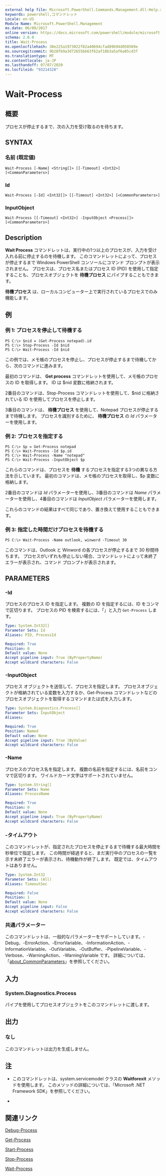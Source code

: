 ```yaml
---
external help file: Microsoft.PowerShell.Commands.Management.dll-Help.xml
keywords: powershell,コマンドレット
Locale: en-US
Module Name: Microsoft.PowerShell.Management
ms.date: 06/09/2017
online version: https://docs.microsoft.com/powershell/module/microsoft.powershell.management/wait-process?view=powershell-5.1&WT.mc_id=ps-gethelp
schema: 2.0.0
title: Wait-Process
ms.openlocfilehash: 38e225a1973022f82a40694cfad89b94d050509e
ms.sourcegitcommit: 9b28fb9a3d72655bb63f62af18b3a5af6a05cd3f
ms.translationtype: MT
ms.contentlocale: ja-JP
ms.lasthandoff: 07/07/2020
ms.locfileid: "93214328"
---
```

# Wait-Process

## 概要
プロセスが停止するまで、次の入力を受け取るのを待ちます。

## SYNTAX

### 名前 (既定値)

```
Wait-Process [-Name] <String[]> [[-Timeout] <Int32>] [<CommonParameters>]
```

### Id

```
Wait-Process [-Id] <Int32[]> [[-Timeout] <Int32>] [<CommonParameters>]
```

### InputObject

```
Wait-Process [[-Timeout] <Int32>] -InputObject <Process[]> [<CommonParameters>]
```

## Description
**Wait Process** コマンドレットは、実行中の1つ以上のプロセスが、入力を受け入れる前に停止するのを待機します。
このコマンドレットによって、プロセスが停止するまで Windows PowerShell コンソールにコマンド プロンプトが表示されません。
プロセスは、プロセス名またはプロセス ID (PID) を使用して指定することも、プロセスオブジェクトを **待機プロセス** にパイプすることもできます。

**待機プロセス** は、ローカルコンピューター上で実行されているプロセスでのみ機能します。

## 例

### 例 1: プロセスを停止して待機する

```
PS C:\> $nid = (Get-Process notepad).id
PS C:\> Stop-Process -Id $nid
PS C:\> Wait-Process -Id $nid
```

この例では、メモ帳のプロセスを停止し、プロセスが停止するまで待機してから、次のコマンドに進みます。

最初のコマンドは、 **Get process** コマンドレットを使用して、メモ帳のプロセスの ID を取得します。
ID は $nid 変数に格納されます。

2番目のコマンドは、Stop-Process コマンドレットを使用して、$nid に格納されている ID を使用してプロセスを停止します。

3番目のコマンドは、 **待機プロセス** を使用して、Notepad プロセスが停止するまで待機します。
プロセスを識別するために、 **待機プロセス** の *Id* パラメーターを使用します。

### 例 2: プロセスを指定する

```
PS C:\> $p = Get-Process notepad
PS C:\> Wait-Process -Id $p.id
PS C:\> Wait-Process -Name "notepad"
PS C:\> Wait-Process -InputObject $p
```

これらのコマンドは、プロセスを **待機** するプロセスを指定する3つの異なる方法を示しています。
最初のコマンドは、メモ帳のプロセスを取得し、$p 変数に格納します。

2番目のコマンドは *Id* パラメーターを使用し、3番目のコマンドは *Name* パラメーターを使用し、4番目のコマンドは *InputObject* パラメーターを使用します。

これらのコマンドの結果はすべて同じであり、置き換えて使用することもできます。

### 例 3: 指定した時間だけプロセスを待機する

```
PS C:\> Wait-Process -Name outlook, winword -Timeout 30
```

このコマンドは、Outlook と Winword の各プロセスが停止するまで 30 秒間待ちます。
プロセスがいずれも停止しない場合、コマンドレットによって未終了エラーが表示され、コマンド プロンプトが表示されます。

## PARAMETERS

### -Id
プロセスのプロセス ID を指定します。
複数の ID を指定するには、ID をコンマで区切ります。
プロセスの PID を検索するには、「」と入力 `Get-Process` します。

```yaml
Type: System.Int32[]
Parameter Sets: Id
Aliases: PID, ProcessId

Required: True
Position: 0
Default value: None
Accept pipeline input: True (ByPropertyName)
Accept wildcard characters: False
```

### -InputObject
プロセス オブジェクトを送信して、プロセスを指定します。
プロセスオブジェクトが格納されている変数を入力するか、Get-Process コマンドレットなどのプロセスオブジェクトを取得するコマンドまたは式を入力します。

```yaml
Type: System.Diagnostics.Process[]
Parameter Sets: InputObject
Aliases:

Required: True
Position: Named
Default value: None
Accept pipeline input: True (ByValue)
Accept wildcard characters: False
```

### -Name
プロセスのプロセス名を指定します。
複数の名前を指定するには、名前をコンマで区切ります。
ワイルドカード文字はサポートされていません。

```yaml
Type: System.String[]
Parameter Sets: Name
Aliases: ProcessName

Required: True
Position: 0
Default value: None
Accept pipeline input: True (ByPropertyName)
Accept wildcard characters: False
```

### -タイムアウト
このコマンドレットが、指定されたプロセスを停止するまで待機する最大時間を秒単位で指定します。
この時間が経過すると、まだ実行中のプロセスの一覧を示す未終了エラーが表示され、待機動作が終了します。
既定では、タイムアウトはありません。

```yaml
Type: System.Int32
Parameter Sets: (All)
Aliases: TimeoutSec

Required: False
Position: 1
Default value: None
Accept pipeline input: False
Accept wildcard characters: False
```

### 共通パラメーター
このコマンドレットは、一般的なパラメーターをサポートしています。-Debug、-ErrorAction、-ErrorVariable、-InformationAction、-InformationVariable、-OutVariable、-OutBuffer、-PipelineVariable、-Verbose、-WarningAction、-WarningVariable です。 詳細については、「[about_CommonParameters](https://go.microsoft.com/fwlink/?LinkID=113216)」を参照してください。

## 入力

### System.Diagnostics.Process
パイプを使用してプロセスオブジェクトをこのコマンドレットに渡します。

## 出力

### なし
このコマンドレットは出力を生成しません。

## 注

* このコマンドレットは、system.servicemodel クラスの **Waitforexit** メソッドを使用します。 このメソッドの詳細については、「Microsoft .NET Framework SDK」を参照してください。

*

## 関連リンク

[Debug-Process](Debug-Process.md)

[Get-Process](Get-Process.md)

[Start-Process](Start-Process.md)

[Stop-Process](Stop-Process.md)

[Wait-Process](Wait-Process.md)
